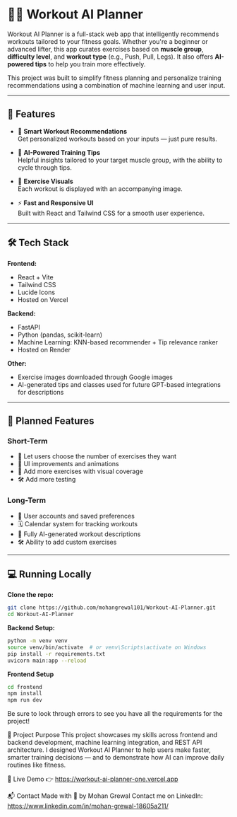 # 🏋️‍♂️ Workout AI Planner

Workout AI Planner is a full-stack web app that intelligently recommends workouts tailored to your fitness goals. Whether you're a beginner or advanced lifter, this app curates exercises based on **muscle group**, **difficulty level**, and **workout type** (e.g., Push, Pull, Legs). It also offers **AI-powered tips** to help you train more effectively.

This project was built to simplify fitness planning and personalize training recommendations using a combination of machine learning and user input.

---

## 🚀 Features

- 🎯 **Smart Workout Recommendations**  
  Get personalized workouts based on your inputs — just pure results.

- 🧠 **AI-Powered Training Tips**  
  Helpful insights tailored to your target muscle group, with the ability to cycle through tips.

- 📸 **Exercise Visuals**  
  Each workout is displayed with an accompanying image.

- ⚡ **Fast and Responsive UI**  
  Built with React and Tailwind CSS for a smooth user experience.

---

## 🛠️ Tech Stack

**Frontend:**  
- React + Vite  
- Tailwind CSS  
- Lucide Icons  
- Hosted on Vercel

**Backend:**  
- FastAPI  
- Python (pandas, scikit-learn)  
- Machine Learning: KNN-based recommender + Tip relevance ranker
- Hosted on Render

**Other:**  
- Exercise images downloaded through Google images 
- AI-generated tips and classes used for future GPT-based integrations for descriptions

---

## 📅 Planned Features

### Short-Term

- 🔢 Let users choose the number of exercises they want  
- 🎨 UI improvements and animations  
- 📸 Add more exercises with visual coverage
- 🛠️ Add more testing

### Long-Term

- 👤 User accounts and saved preferences  
- 🗓️ Calendar system for tracking workouts  
- 🤖 Fully AI-generated workout descriptions  
- 🛠️ Ability to add custom exercises

---

## 💻 Running Locally

**Clone the repo:**

```bash
git clone https://github.com/mohangrewal101/Workout-AI-Planner.git
cd Workout-AI-Planner
```

**Backend Setup:**
```bash
python -m venv venv
source venv/bin/activate  # or venv\Scripts\activate on Windows
pip install -r requirements.txt
uvicorn main:app --reload
```

**Frontend Setup**
```bash
cd frontend
npm install
npm run dev
```
Be sure to look through errors to see you have all the requirements for the project!

📎 Project Purpose
This project showcases my skills across frontend and backend development, machine learning integration, and REST API architecture. I designed Workout AI Planner to help users make faster, smarter training decisions — and to demonstrate how AI can improve daily routines like fitness.

🔗 Live Demo
👉 https://workout-ai-planner-one.vercel.app

📬 Contact
Made with 💪 by Mohan Grewal
Contact me on LinkedIn: https://www.linkedin.com/in/mohan-grewal-18605a211/






